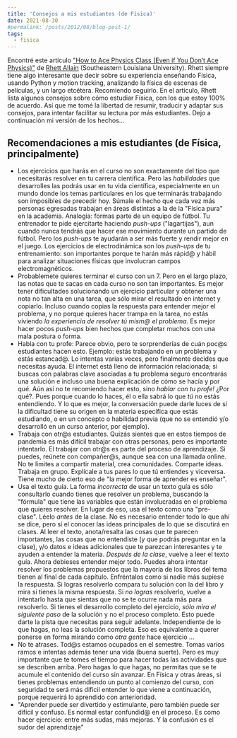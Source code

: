```yaml
---
title: 'Consejos a mis estudiantes (de Física)'
date: 2021-08-30
#permalink: /posts/2012/08/blog-post-1/
tags:
  - fisica
---
```


Encontré este artículo ["How to Ace Physics Class (Even if You Don’t Ace Physics)"](https://www.wired.com/story/how-to-ace-physics-class-even-if-you-dont-ace-physics/) de [Rhett Allain](https://www2.southeastern.edu/Academics/Faculty/rallain/) (Southeastern Louisiana University). Rhett siempre tiene algo interesante que decir sobre su experiencia enseñando Física, usando Python y motion tracking, analizando la física de escenas de películas, y un largo etcétera. Recomiendo seguirlo. En el artículo, Rhett lista algunos consejos sobre cómo estudiar Física, con los que estoy 100% de acuerdo. Así que me tomé la libertad de resumir, traducir y adaptar sus consejos, para intentar facilitar su lectura por más estudiantes. Dejo a continuación mi versión de los hechos...

## Recomendaciones a mis estudiantes (de Física, principalmente)

-  Los ejercicios que harás en el curso no son exactamente del tipo que necesitarás resolver en tu carrera científica. Pero las *habilidades* que desarrolles las podrás usar en tu vida científica, especialmente en un mundo donde los temas particulares en los que terminarás trabajando son imposibles de precedir hoy. Súmale el hecho que cada vez más personas egresadas trabajan en áreas distintas a la de la "Física pura" en la academia. Analogía: formas parte de un equipo de fútbol. Tu entrenador te pide ejercitarte haciendo *push-ups* ("lagartijas"), aun cuando nunca tendrás que hacer ese movimiento durante un partido de fútbol. Pero los *push-ups* te ayudarán a ser más fuerte y rendir mejor en el juego. Los ejercicios de electrodinámica son los *push-ups* de tu entrenamiento: son importantes porque te harán más rápid@ y hábil para analizar situaciones físicas que involucran campos electromagnéticos. 
-  Probablemete quieres terminar el curso con un 7. Pero en el largo plazo, las notas que te sacas en cada curso no son tan importantes. Es mejor tener dificultades solucionando un ejercicio particular y obtener una nota no tan alta en una tarea, que sólo mirar el resultado en internet y copiarlo. Incluso cuando copias la respuesta para entender mejor el problema, y no porque quieres hacer trampa en la tarea, no estás viviendo *la experiencia de resolver tú mism@ el problema*. Es mejor hacer pocos *push-ups* bien hechos que completar muchos con una mala postura o forma.
-  Habla con tu profe: Parece obvio, pero te sorprenderías de cuán poc@s estudiantes hacen esto. Ejemplo: estás trabajando en un problema y estás estancad@. Lo intentas varias veces, pero finalmente decides que necesitas ayuda. El internet está lleno de información relacionada; si buscas con palabras clave asociadas a tu problema seguro encontrarás una solución e incluso una buena explicación de cómo se hacía y por qué. Aún así no te recomiendo hacer esto, sino *hablar con tu profe!* ¿Por qué?. Pues porque cuando lo haces, él o ella sabrá lo que _tú_ no estás entendiendo. Y lo que es mejor, la conversación puede darle luces de si la dificultad tiene su origen en la materia específica que estás estudiando, o en un concepto o habilidad previa (que no se entendió y/o desarrolló en un curso anterior, por ejemplo). 
-  Trabaja con otr@s estudiantes. Quizás sientes que en estos tiempos de pandemia es más difícil trabajar con otras personas, pero es importante intentarlo. El trabajar con otr@s es parte del proceso de aprendizaje. Si puedes, reúnete con compañer@s, aunque sea con una llamada online. No te limites a compartir material, crea comunidades. Comparte ideas. Trabaja en grupo. Explícale a tus pares lo que tú entiendes y viceversa. Tiene mucho de cierto eso de "la mejor forma de aprender es enseñar".
-  Usa el texto guía. La forma *incorrecta* de usar un texto guía es sólo consultarlo cuando tienes que resolver un problema, buscando la "fórmula" que tiene las variables que están involucradas en el problema que quieres resolver. En lugar de eso, usa el texto como una "pre-clase". Léelo *antes* de la clase. No es necesario entender todo lo que ahí se dice, pero sí el conocer las ideas principales de lo que se discutirá en clases. Al leer el texto, anota/resalta las cosas que te parecen importantes, las cosas que no entendiste (y que podrás preguntar en la clase), y/o datos e ideas adicionales que te parezcan interesantes y te ayuden a entender la materia. *Después de la clase*, vuelve a leer el texto guía. Ahora debieses entender mejor todo. Puedes ahora intentar resolver los problemas propuestos que la mayoría de los libros del tema tienen al final de cada capítulo. Enfréntalos como si nadie más supiese la respuesta. Si logras resolverlo compara tu solución con la del libro y mira si tienes la misma respuesta. Si *no logras* resolverlo, vuelve a intentarlo hasta que sientas que no se te ocurre nada más para resolverlo. Si tienes el desarrollo completo del ejercicio, *sólo mira el siguiente paso* de la solución y no el proceso completo. Esto puede darte la pista que necesitas para seguir adelante. Independiente de lo que hagas, no leas la solución completa. Eso es equivalente a querer ponerse en forma mirando como *otra gente* hace ejercicio ...
-  No te atrases. Tod@s estamos ocupados en el semestre. Tomas varios ramos e intentas además tener una vida (buena suerte). Pero es muy importante que te tomes el tiempo para hacer todas las actividades que se describen arriba. Pero hagas lo que hagas, no permitas que se te acumule el contenido del curso sin avanzar. En Física y otras áreas, si tienes problemas entendiendo un punto al comienzo del curso, con seguridad te será más dificil entender lo que viene a continuación, porque requerirá lo aprendido con anterioridad.
-  "Aprender puede ser divertido y estimulante, pero también puede ser difícil y confuso. Es normal estar confundid@ en el proceso. Es como hacer ejercicio: entre más sudas, más mejoras. Y la confusión es el sudor del aprendizaje"